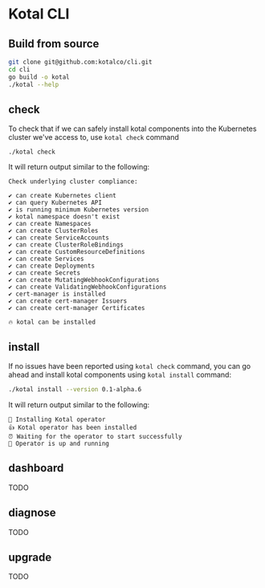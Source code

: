 # Kotal CLI


## Build from source

```bash
git clone git@github.com:kotalco/cli.git
cd cli
go build -o kotal
./kotal --help
```

## check

To check that if we can safely install kotal components into the Kubernetes cluster we've access to, use `kotal check` command

```
./kotal check
```

It will return output similar to the following:

```
Check underlying cluster compliance:

✔️ can create Kubernetes client
✔️ can query Kubernetes API
✔️ is running minimum Kubernetes version
✔️ kotal namespace doesn't exist
✔️ can create Namespaces
✔️ can create ClusterRoles
✔️ can create ServiceAccounts
✔️ can create ClusterRoleBindings
✔️ can create CustomResourceDefinitions
✔️ can create Services
✔️ can create Deployments
✔️ can create Secrets
✔️ can create MutatingWebhookConfigurations
✔️ can create ValidatingWebhookConfigurations
✔️ cert-manager is installed
✔️ can create cert-manager Issuers
✔️ can create cert-manager Certificates

🔥 kotal can be installed
```

## install

If no issues have been reported using `kotal check` command, you can go ahead and install kotal components using `kotal install` command:

```bash
./kotal install --version 0.1-alpha.6
```

It will return output similar to the following:

```
🚀 Installing Kotal operator
👍 Kotal operator has been installed
⏰ Waiting for the operator to start successfully
🙌 Operator is up and running
```

## dashboard

TODO

## diagnose

TODO

## upgrade

TODO